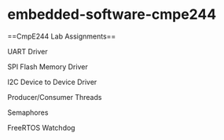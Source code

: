 # embedded-software-cmpe244
==CmpE244 Lab Assignments==

UART Driver

SPI Flash Memory Driver

I2C Device to Device Driver

Producer/Consumer Threads

Semaphores

FreeRTOS Watchdog
